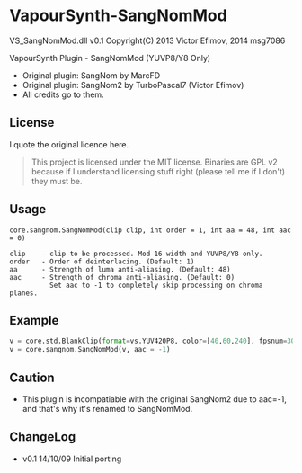 # VapourSynth-SangNomMod

VS_SangNomMod.dll v0.1 Copyright(C) 2013 Victor Efimov, 2014 msg7086

VapourSynth Plugin - SangNomMod (YUVP8/Y8 Only)

- Original plugin: SangNom by MarcFD
- Original plugin: SangNom2 by TurboPascal7 (Victor Efimov)
- All credits go to them.

## License

I quote the original licence here.

> This project is licensed under the MIT license. Binaries are GPL v2 because if I understand licensing stuff right (please tell me if I don't) they must be.

## Usage

    core.sangnom.SangNomMod(clip clip, int order = 1, int aa = 48, int aac = 0)

    clip    - clip to be processed. Mod-16 width and YUVP8/Y8 only.
    order   - Order of deinterlacing. (Default: 1)
    aa      - Strength of luma anti-aliasing. (Default: 48)
    aac     - Strength of chroma anti-aliasing. (Default: 0)
              Set aac to -1 to completely skip processing on chroma planes.

## Example

```python
v = core.std.BlankClip(format=vs.YUV420P8, color=[40,60,240], fpsnum=30000, fpsden=1001)
v = core.sangnom.SangNomMod(v, aac = -1)
```

## Caution

- This plugin is incompatiable with the original SangNom2 due to aac=-1, and that's why it's renamed to SangNomMod.

## ChangeLog

- v0.1  14/10/09 Initial porting
